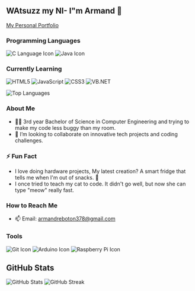 ## WAtsuzz my NI- I"m Armand 🤖
 [ My Personal Portfolio](https://Arjay31.github.io/)
 
### Programming Languages
![C Language Icon](https://img.icons8.com/color/48/000000/c-programming.png) ![Java Icon](https://img.icons8.com/color/48/000000/java-coffee-cup-logo.png)

### Currently Learning
![HTML5](https://img.shields.io/badge/HTML5-E34F26?style=flat&logo=html5&logoColor=white) ![JavaScript](https://img.shields.io/badge/JavaScript-F7DF1E?style=flat&logo=javascript&logoColor=black) ![CSS3](https://img.shields.io/badge/CSS3-1572B6?style=flat&logo=css3&logoColor=white) ![VB.NET](https://img.shields.io/badge/VB.NET-5C2D91?style=flat&logo=visual-studio&logoColor=white)

![Top Languages](https://github-readme-stats.vercel.app/api/top-langs/?username=Arjay31&layout=compact&theme=radical)

### About Me
- 🧑‍🎓 3rd year Bachelor of Science in Computer Engineering and trying to make my code less buggy than my room.
- 💞️ I’m looking to collaborate on innovative tech projects and coding challenges.

### ⚡ Fun Fact
- I love doing hardware projects, My latest creation? A smart fridge that tells me when I'm out of snacks. 🍫
- I once tried to teach my cat to code. It didn't go well, but now she can type "meow" really fast.


### How to Reach Me
- 📫 Email: armandreboton378@gmail.com

### Tools
![Git Icon](https://img.icons8.com/color/48/000000/git.png) ![Arduino Icon](https://img.icons8.com/color/48/000000/arduino.png) ![Raspberry Pi Icon](https://img.icons8.com/color/48/000000/raspberry-pi.png)
  
## GitHub Stats
![GitHub Stats](https://github-readme-stats.vercel.app/api?username=Arjay31&show_icons=true&theme=radical) 
![GitHub Streak](https://github-readme-streak-stats.herokuapp.com/?user=Arjay31&theme=radical)
